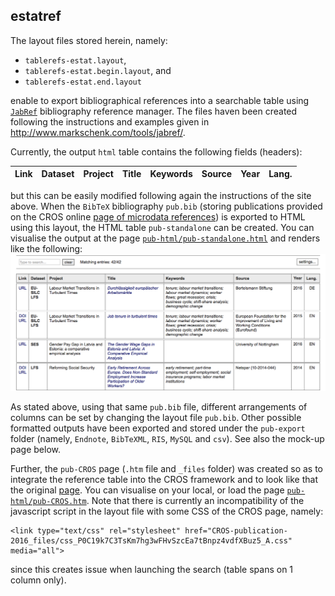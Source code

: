 ## estatref

The layout files stored herein, namely: 
* `tablerefs-estat.layout`, 
* `tablerefs-estat.begin.layout`, and
* `tablerefs-estat.end.layout`

enable to export bibliographical references into a searchable table using [`JabRef`](http://www.jabref.org) bibliography reference manager. The files haven been created following the instructions and examples given in http://www.markschenk.com/tools/jabref/.

Currently, the output `html` table contains the following fields (headers):

| Link | Dataset | Project | Title | Keywords |	Source | Year | Lang. |
|------|---------|---------|-------|----------|--------|------|-------|

but this can be easily modified following again the instructions of the site above. 
When the `BibTeX` bibliography `pub.bib` (storing publications provided on the CROS online [page of microdata references](https://ec.europa.eu/eurostat/cros/content/publications-basis-eurostat-microdata_en)) is exported to HTML using this layout, the HTML table `pub-standalone` can be created. You can visualise the output at the page [`pub-html/pub-standalone.html`](http://htmlpreview.github.io/?https://github.com/gjacopo/bodylanguage/blob/master/estatref/pub-html/pub-standalone.html) and renders like the following: ![pub-image](https://github.com/gjacopo/bodylanguage/blob/master/estatref/pub-html/pub-standalone.png) 

As stated above, using that same `pub.bib` file, different arrangements of columns can be set by changing the layout file `pub.bib`. Other possible formatted outputs have been exported and stored under the `pub-export` folder (namely, `Endnote`, `BibTeXML`, `RIS`, `MySQL` and `csv`). See also the mock-up page below.

Further, the `pub-CROS` page (`.htm` file and `_files` folder) was created so as to integrate the reference table into the CROS framework and to look like that the original [page](https://ec.europa.eu/eurostat/cros/content/publications-basis-eurostat-microdata_en). You can visualise on your local, or load the page [`pub-html/pub-CROS.htm`](http://htmlpreview.github.io/?https://github.com/gjacopo/bodylanguage/blob/master/estatref/pub-html/pub-CROS.htm). Note that there is currently an incompatibility of the javascript script in the layout file with some CSS of the CROS page, namely:

   ```
   <link type="text/css" rel="stylesheet" href="CROS-publication-2016_files/css_P0C19k7C3TsKm7hg3wFHvSzcEa7tBnpz4vdfXBuz5_A.css" media="all">
   ```

since this creates issue when launching the search (table spans on 1 column only). 
